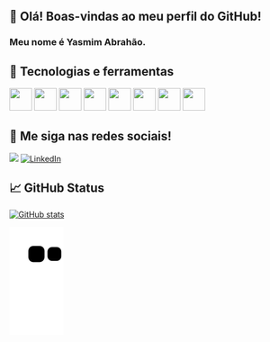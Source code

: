 ## 👋 Olá! Boas-vindas ao meu perfil do GitHub!
### Meu nome é Yasmim Abrahão.


## 🔧 Tecnologias e ferramentas
<code><img src="https://cdn.jsdelivr.net/gh/devicons/devicon/icons/html5/html5-original-wordmark.svg" height="40px" width="40px" /></code>
<code><img src="https://cdn.jsdelivr.net/gh/devicons/devicon/icons/css3/css3-original-wordmark.svg" height="40px" width="40px" /></code>
<code><img src="https://cdn.jsdelivr.net/gh/devicons/devicon/icons/javascript/javascript-original.svg" height="40px" width="40px" /></code>
<code><img src="https://cdn.jsdelivr.net/gh/devicons/devicon/icons/python/python-original-wordmark.svg" height="40px" width="40px" /></code>
<code><img src="https://cdn.jsdelivr.net/gh/devicons/devicon/icons/visualstudio/visualstudio-plain-wordmark.svg" height="40px" width="40px" /></code>
<code><img src="https://cdn.jsdelivr.net/gh/devicons/devicon/icons/linux/linux-original.svg" height="40px" width="40px" /></code>
<code><img src="https://cdn.jsdelivr.net/gh/devicons/devicon/icons/windows8/windows8-original.svg" height="40px" width="40px" /></code>
<code><img src="https://cdn.jsdelivr.net/gh/devicons/devicon/icons/mysql/mysql-original-wordmark.svg" height="40px" width="40px" /></code>


## 🔧 Me siga nas redes sociais!
<a href="https://github.com/TinyHero13"><img src="https://img.shields.io/github/followers/TinyHero13?style=social" /></a>
<a href="https://github.com/TinyHero13">![LinkedIn](https://img.shields.io/badge/linkedin-%230077B5.svg?style=for-the-badge&logo=linkedin&logoColor=white)</a>


## 📈 GitHub Status
[![GitHub stats](https://github-readme-stats.vercel.app/api?username=TinyHero13)](https://github.com/TinyHero13/github-readme-stats)


![Snake animation](https://github.com/TinyHero13/TinyHero13/blob/output/github-contribution-grid-snake.svg)
